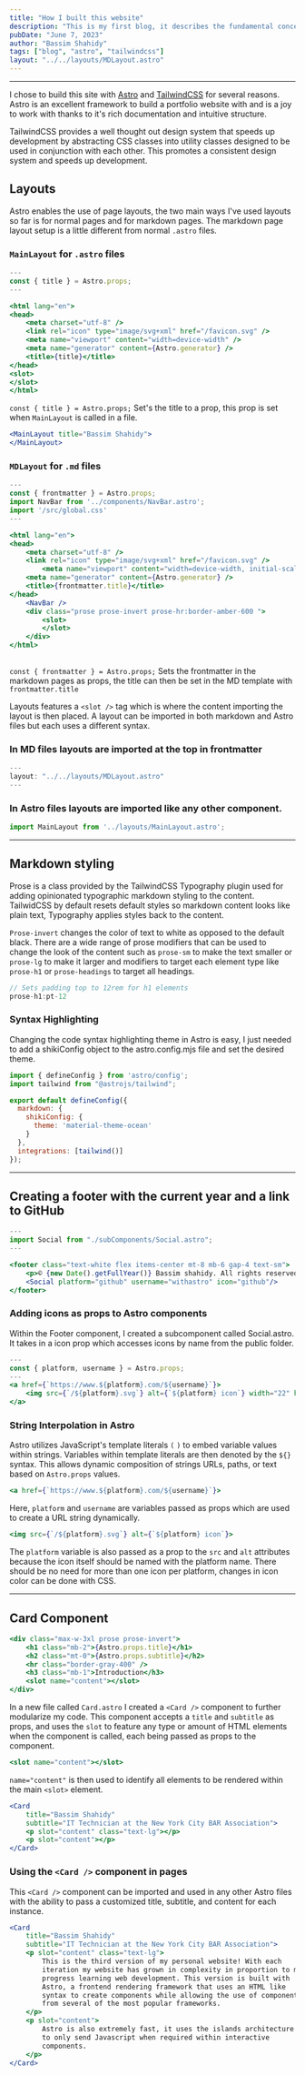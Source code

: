 ```yaml
---
title: "How I built this website"
description: "This is my first blog, it describes the fundamental concepts I used to build this website using Astro and TailwindCSS such as layouts, markdown styling, components, and string interpolation in Astro."
pubDate: "June 7, 2023"
author: "Bassim Shahidy"
tags: ["blog", "astro", "tailwindcss"]
layout: "../../layouts/MDLayout.astro"
---
```

---
I chose to build this site with [Astro](https://astro.build) and [TailwindCSS](https://tailwindcss.com/) for several reasons. Astro is an excellent framework to build a portfolio website with and is a joy to work with thanks to it's rich documentation and intuitive structure.

TailwindCSS provides a well thought out design system that speeds up development by abstracting CSS classes into utility classes designed to be used in conjunction with each other. This promotes a consistent design system and speeds up development.

## Layouts

Astro enables the use of page layouts, the two main ways I've used layouts so far is for normal pages and for markdown pages. The markdown page layout setup is a little different from normal `.astro` files.

### `MainLayout` for `.astro` files

```jsx
---
const { title } = Astro.props;
---

<html lang="en">
<head>
    <meta charset="utf-8" />
    <link rel="icon" type="image/svg+xml" href="/favicon.svg" />
    <meta name="viewport" content="width=device-width" />
    <meta name="generator" content={Astro.generator} />
    <title>{title}</title>
</head>
<slot>
</slot>
</html>
```

`const { title } = Astro.props;` Set's the title to a prop, this prop is set when `MainLayout` is called in a file.

```jsx
<MainLayout title="Bassim Shahidy">
</MainLayout>
```

### `MDLayout` for `.md` files

```jsx
---
const { frontmatter } = Astro.props;
import NavBar from '../components/NavBar.astro';
import '/src/global.css'
---

<html lang="en">
<head>
    <meta charset="utf-8" />
    <link rel="icon" type="image/svg+xml" href="/favicon.svg" />
        <meta name="viewport" content="width=device-width, initial-scale=1" />
    <meta name="generator" content={Astro.generator} />
    <title>{frontmatter.title}</title>
</head>
    <NavBar />
    <div class="prose prose-invert prose-hr:border-amber-600 ">
        <slot>
        </slot>
    </div>
</html>
		  
```

`const { frontmatter } = Astro.props;` Sets the frontmatter in the markdown pages as props, the title can then be set in the MD template with `frontmatter.title`

Layouts features a `<slot />` tag which is where the content importing the layout is then placed.
A layout can be imported in both markdown and Astro files but each uses a different syntax.

### In MD files layouts are imported at the top in frontmatter

```jsx
---
layout: "../../layouts/MDLayout.astro"
---
```
### In Astro files layouts are imported like any other component.

```jsx
import MainLayout from '../layouts/MainLayout.astro';
```

---
## Markdown styling

Prose is a class provided by the TailwindCSS Typography plugin used for adding opinionated typographic markdown styling to the content. TailwidCSS by default resets default styles so markdown content looks like plain text, Typography applies styles back to the content.

`Prose-invert` changes the color of text to white as opposed to the default black.
There are a wide range of prose modifiers that can be used to change the look of the content such as `prose-sm` to make the text smaller or `prose-lg` to make it larger and modifiers to target each element type like `prose-h1` or `prose-headings` to target all headings.

```jsx
// Sets padding top to 12rem for h1 elements
prose-h1:pt-12
```

### Syntax Highlighting

Changing the code syntax highlighting theme in Astro is easy, I just needed to add a shikiConfig object to the astro.config.mjs file and set the desired theme.

```jsx
import { defineConfig } from 'astro/config';
import tailwind from "@astrojs/tailwind";

export default defineConfig({
  markdown: {
    shikiConfig: {
      theme: 'material-theme-ocean'
    }
  },
  integrations: [tailwind()]
});
```

---
## Creating a footer with the current year and a link to GitHub
```jsx
---
import Social from "./subComponents/Social.astro";
---

<footer class="text-white flex items-center mt-8 mb-6 gap-4 text-sm">
    <p>© {new Date().getFullYear()} Bassim shahidy. All rights reserved.</p>
    <Social platform="github" username="withastro" icon="github"/>
</footer>
```


### Adding icons as props to Astro components
Within the Footer component, I created a subcomponent called Social.astro. It takes in a icon prop which accesses icons by name from the public folder.
```jsx
---
const { platform, username } = Astro.props;
---
<a href={`https://www.${platform}.com/${username}`}>
    <img src={`/${platform}.svg`} alt={`${platform} icon`} width="22" height="22"/>
</a>
```
### String Interpolation in Astro

Astro utilizes JavaScript's template literals `(` `)` to embed variable values within strings.
Variables within template literals are then denoted by the `${}` syntax. This allows dynamic composition of strings URLs, paths, or text based on `Astro.props` values.
```jsx
<a href={`https://www.${platform}.com/${username}`}>
```
Here, `platform` and `username` are variables passed as props which are used to create a URL string dynamically.
```jsx
<img src={`/${platform}.svg`} alt={`${platform} icon`}>
```
The `platform` variable is also passed as a prop to the `src` and `alt` attributes because the icon itself should be named with the platform name. There should be no need for more than one icon per platform, changes in icon color can be done with CSS.

---

## Card Component

```jsx
<div class="max-w-3xl prose prose-invert">
    <h1 class="mb-2">{Astro.props.title}</h1>
    <h2 class="mt-0">{Astro.props.subtitle}</h2>
    <hr class="border-gray-400" />
    <h3 class="mb-1">Introduction</h3>
    <slot name="content"></slot>
</div>
```

In a new file called `Card.astro` I created a `<Card />` component to further modularize my code. This component accepts a `title` and `subtitle` as props, and uses the `slot` to feature any type or amount of HTML elements when the component is called, each being passed as props to the <Card /> component.

```jsx
<slot name="content"></slot>
```

`name="content"` is then used to identify all elements to be rendered within the main `<slot>` element.
```jsx
<Card
    title="Bassim Shahidy"
    subtitle="IT Technician at the New York City BAR Association">
    <p slot="content" class="text-lg"></p>
    <p slot="content"></p>
</Card>
```



### Using the `<Card />` component in pages

This `<Card />` component can be imported and used in any other Astro files with the ability to pass a customized title, subtitle, and content for each instance.

```jsx
<Card
    title="Bassim Shahidy"
    subtitle="IT Technician at the New York City BAR Association">
    <p slot="content" class="text-lg">
        This is the third version of my personal website! With each
        iteration my website has grown in complexity in proportion to my
        progress learning web development. This version is built with
        Astro, a frontend rendering framework that uses an HTML like
        syntax to create components while allowing the use of components
        from several of the most popular frameworks.
    </p>
    <p slot="content">
        Astro is also extremely fast, it uses the islands architecture
        to only send Javascript when required within interactive
        components.
    </p>
</Card>
```
